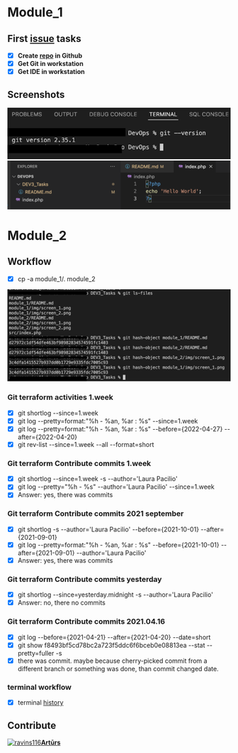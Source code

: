 # Module_1
## First [issue](#1) tasks
- [x] **Create [repo](/ravins116/DEV3_Tasks) in Github**
- [x] **Get Git in workstation**
- [x] **Get IDE in workstation**

## Screenshots
![Get Git in workstation](/module_1/img/screen_1.png)
![Get IDE in workstation](/module_1/img/screen_2.png)

# Module_2

## Workflow
- [x] cp -a module_1/. module_2 

![Compare hashes](/module_2/img/screen_3.png)
### Git terraform activities 1.week
- [x] git shortlog --since=1.week 
- [x]  git log --pretty=format:"%h - %an, %ar : %s"  --since=1.week  
- [x] git log --pretty=format:"%h - %an, %ar : %s"  --before={2022-04-27} --after={2022-04-20} 
- [x] git rev-list --since=1.week --all --format=short
### Git terraform Contribute commits 1.week
- [x] git shortlog --since=1.week -s --author='Laura Pacilio'
- [x] git log --pretty="%h - %s" --author='Laura Pacilio' --since=1.week
- [x] Answer: yes, there was commits

### Git terraform Contribute commits 2021 september 
- [x] git shortlog  -s --author='Laura Pacilio' --before={2021-10-01} --after={2021-09-01} 
- [x] git log --pretty=format:"%h - %an, %ar : %s"  --before={2021-10-01} --after={2021-09-01}  --author='Laura Pacilio'
- [x] Answer: yes, there was commits

### Git terraform Contribute commits yesterday
- [x] git shortlog --since=yesterday.midnight -s --author='Laura Pacilio' 
- [x] Answer: no, there no commits

### Git terraform Contribute commits 2021.04.16
- [x] git log --before={2021-04-21} --after={2021-04-20} --date=short
- [x] git show f8493bf5cd78bc2a723f5ddc6f6bceb0e08813ea --stat --pretty=fuller -s
- [x] there was commit. maybe because cherry-picked commit from a different branch or something was done, than commit changed date.

### terminal workflow
- [x] terminal [history](/module_2/terminal.md)

## Contribute
[![ravins116](https://contrib.rocks/image?repo=ravins116/DEV3_Tasks)**Artūrs**](https://github.com/ravins116/DEV3_Tasks/graphs/contributors)